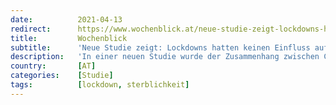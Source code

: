 ```yaml
---
date:          2021-04-13
redirect:      https://www.wochenblick.at/neue-studie-zeigt-lockdowns-hatten-keinen-einfluss-auf-corona-sterblichkeit/
title:         Wochenblick
subtitle:      'Neue Studie zeigt: Lockdowns hatten keinen Einfluss auf Corona-Sterblichkeit'
description:   'In einer neuen Studie wurde der Zusammenhang zwischen Covid-19-Todesfällen und Lockdowns untersucht.'
country:       [AT]
categories:    [Studie]
tags:          [lockdown, sterblichkeit]
---
```

